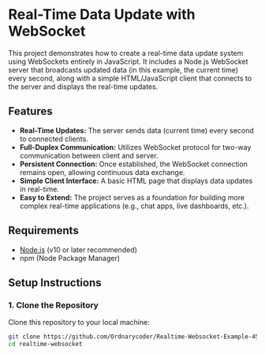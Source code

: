 # Real-Time Data Update with WebSocket

This project demonstrates how to create a real-time data update system using WebSockets entirely in JavaScript. It includes a Node.js WebSocket server that broadcasts updated data (in this example, the current time) every second, along with a simple HTML/JavaScript client that connects to the server and displays the real-time updates.

## Features

- **Real-Time Updates:** The server sends data (current time) every second to connected clients.
- **Full-Duplex Communication:** Utilizes WebSocket protocol for two-way communication between client and server.
- **Persistent Connection:** Once established, the WebSocket connection remains open, allowing continuous data exchange.
- **Simple Client Interface:** A basic HTML page that displays data updates in real-time.
- **Easy to Extend:** The project serves as a foundation for building more complex real-time applications (e.g., chat apps, live dashboards, etc.).

## Requirements

- [Node.js](https://nodejs.org/) (v10 or later recommended)
- npm (Node Package Manager)

## Setup Instructions

### 1. Clone the Repository

Clone this repository to your local machine:

```bash
git clone https://github.com/Ordnarycoder/Realtime-Websocket-Example-45.git
cd realtime-websocket
